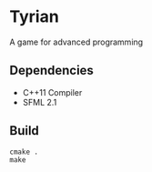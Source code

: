 # Tyrian
A game for advanced programming

## Dependencies
- C++11 Compiler
- SFML 2.1

## Build
```
cmake .
make
```
